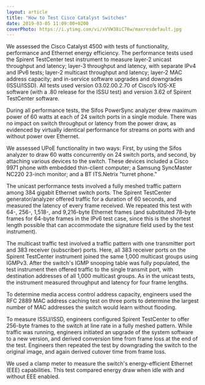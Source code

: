 ```yaml
---
layout: article
title: "How to Test Cisco Catalyst Switches"
date: 2019-03-05 11:09:00+0200
coverPhoto: https://i.ytimg.com/vi/xVVW38iC76w/maxresdefault.jpg
---
```



We assessed the Cisco Catalyst 4500 with tests of functionality, performance and Ethernet energy efficiency. The performance tests used the Spirent TestCenter test instrument to measure layer-2 unicast throughput and latency; layer-3 throughput and latency, with separate IPv4 and IPv6 tests; layer-2 multicast throughput and latency; layer-2 MAC address capacity; and in-service software upgrades and downgrades (ISSU/ISSD). All tests used version 03.02.00.2.70 of Cisco’s IOS-XE software (with a .80 release for the ISSU test) and version 3.62 of Spirent TestCenter software.

During all performance tests, the Sifos PowerSync analyzer drew maximum power of 60 watts at each of 24 switch ports in a single module. There was no impact on switch throughput or latency from the power draw, as evidenced by virtually identical performance for streams on ports with and without power over Ethernet.

We assessed UPoE functionality in two ways: First, by using the Sifos analyzer to draw 60 watts concurrently on 24 switch ports, and second, by attaching various devices to the switch. These devices included a Cisco 9971 phone with embedded thin-client computer; a Samsung SyncMaster NC220 23-inch monitor; and a BT ITS.Netrix "turret phone."

The unicast performance tests involved a fully meshed traffic pattern among 384 gigabit Ethernet switch ports. The Spirent TestCenter generator/analyzer offered traffic for a duration of 60 seconds, and measured the latency of every frame received. We repeated this test with 64-, 256-, 1,518-, and 9,216-byte Ethernet frames (and substituted 78-byte frames for 64-byte frames in the IPv6 test case, since this is the shortest length possible that can accommodate the signature field used by the test instrument).

The multicast traffic test involved a traffic pattern with one transmitter port and 383 receiver (subscriber) ports. Here, all 383 receiver ports on the Spirent TestCenter instrument joined the same 1,000 multicast groups using IGMPv3. After the switch's IGMP snooping table was fully populated, the test instrument then offered traffic to the single transmit port, with destination addresses of all 1,000 multicast groups. As in the unicast tests, the instrument measured throughput and latency for four frame lengths.

To determine media access control address capacity, engineers used the RFC 2889 MAC address caching test on three ports to determine the largest number of MAC addresses the switch would learn without flooding.

To measure ISSU/ISSD, engineers configured Spirent TestCenter to offer 256-byte frames to the switch at line rate in a fully meshed pattern. While traffic was running, engineers initiated an upgrade of the system software to a new version, and derived conversion time from frame loss at the end of the test. Engineers then repeated the test by downgrading the switch to the original image, and again derived cutover time from frame loss.

We used a clamp meter to measure the switch's energy-efficient Ethernet (EEE) capabilities. This test compared energy draw when idle with and without EEE enabled.